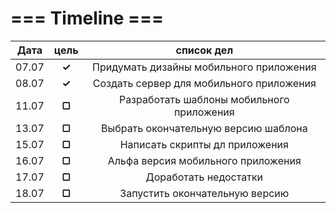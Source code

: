 # === Timeline ===

|  Дата  | цель    |  список дел                                   |
|:------:|:-------:|:---------------------------------------------:|
| 07.07  |  **✓**  |   Придумать дизайны мобильного приложения     |
| 08.07  |  **✓**  |   Создать сервер для мобильного приложения    |
| 11.07  |  **▢**  |   Разработать шаблоны мобильного приложения   |
| 13.07  |  **▢**  |   Выбрать окончательную версию шаблона        |
| 15.07  |  **▢**  |   Написать скрипты дл приложения              |
| 16.07  |  **▢**  |   Альфа версия мобильного приложения          |
| 17.07  |  **▢**  |   Доработать недостатки                       |
| 18.07  |  **▢**  |   Запустить окончательную версию              |
